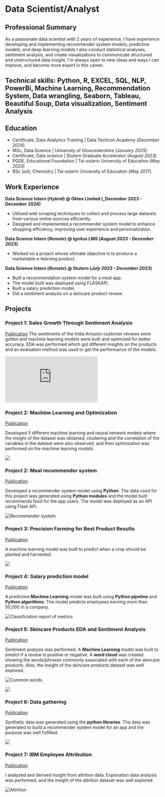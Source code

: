 # Data Scientist/Analyst

## Professional Summary
As a passionate data scientist with 2 years of experience, I have experience developing and implementing recommender system models, predictive models, and deep learning models I also conduct statistical analyses, sentiment analysis, and create visualizations to communicate structured and unstructured data insight. I'm always open to new ideas and ways I can improve, and become more expert in this career.

## Technical skills: Python, R, EXCEL, SQL, NLP, PowerBi, Machine Learning, Recommendation System, Data wrangling, Seaborn, Tableau, Beautiful Soup, Data visualization, Sentiment Analysis

## Education
- Certificate, Data Analytics Training | Data Techcon Academy (_December 2024_)
- MSc, Data Science | University of Gloucestershire (_January 2025_)
- Certificate, Data science | Stutern Graduate Accelerator (_August 2023_)
- PGDE, Educational Foundation | Tai-solarin University of Education (_May 2023_)
- BSc (_ed_), Chemistry | Tai-solarin University of Education (_May 2017_)

## Work Experience
**Data Science Intern (_Hybrid_) @ Oktee Limited (_December 2023 - December 2024)**
- Utilized web scraping techniques to collect and process large datasets from various online sources efficiently.
- Designed and implemented a recommender system model to enhance shopping efficiency, improving user experience and personalization.

**Data Science Intern (_Remote_) @ Ignitus LMS (_August 2023 - December 2023_)**
- Worked on a project whose ultimate objective is to produce a marketable e-learning product.

**Data Science Intern (_Remote_) @ Stutern (_July 2023 - December 2023_)**
- Built a recommendation system model for a meal app.
- The model built was deployed using FLASKAPI.
- Built a salary prediction model.
- Did a sentiment analysis on a skincare product review.

## Projects
### Project 1: Sales Growth Through Sentiment Analysis
[Publication](https://github.com/Damilare125/Machine_learning_project/blob/main/Amazon_sentiment_new.ipynb)
The sentiments of the India Amazon customer reviews were gotten and machine learning models were built and optimized for better accuracy. EDA was performed which got different insights on the products and an evaluation method was used to get the performance of the models.

![Research poster](https://github.com/Damilare125/Damilare-s_portfolio/blob/main/images/S4327383%20(1).pdf)

### Project 2: Machine Learning and Optimization
[Publication](https://github.com/Damilare125/Machine_learning_project/blob/main/Machine%20learning%20and%20optimization.ipynb)

Developed 5 different machine learning and neural network models where the insight of the dataset was obtained, clustering and the correlation of the variables in the dataset were also observed, and then optimization was performed on the machine learning models. 

![](/images/machine.png)

### Project 2: Meal recommender system
[Publication](https://github.com/Mealygroup/data-science)

Developed a recommender system model using **Python**. The data used for this project was generated using **Python modules** and the model built recommends food for the app users. The model was deployed as an API using Flask API.

![Recommender system](/images/download3.png)

### Project 3: Precision Farming for Best Product Results
[Publication](https://github.com/Damilare125/Kluster)

A machine learning model was built to predict when a crop should be planted and harvested.

![](/images/download8.png)

### Project 4: Salary prediction model
[Publication](https://github.com/Damilare125/Machine_learning_project/blob/main/Machine_learning_project_1.ipynb)

A predictive **Machine Learning** model was built using **Python pipeline** and **Python algorithms**. The model predicts employees earning more than 50,000 in a company.

![Classification report of metrics](/images/download5.png)

### Project 5: Skincare Products EDA and Sentiment Analysis
[Publication](https://github.com/Damilare125/Machine_learning_project/blob/main/Exploratory_Data_Analysis_and_Sentiment_Analysis_For_Text_Data.ipynb)

Sentiment analysis was performed. A **Machine Learning** model was built to predict if a review is positive or negative. A **word cloud** was created showing the words/phrases commonly associated with each of the skincare products. Also, the insight of the skincare products dataset was well explored.

![Common words](/images/download1.png)

![](/images/download6.png)

### Project 6: Data gathering
[Publication](https://github.com/Mealygroup/data-science/blob/main/Data%20Gathering.....ipynb)

Synthetic data was generated using the **python libraries**. The data was generated to build a recommender system model for an app and the purpose was well fulfilled.

![](/images/download4.png)

### Project 7: IBM Employee Attribution
[Publication](https://github.com/Damilare125/EDA-PROJECT/blob/main/IBM_Employee_Attribution.ipynb)

I analyzed and derived insight from attrition data. Exploration data analysis was performed, and the insight of the attrition dataset was well explored.

![Attrition](/images/download2.png)

